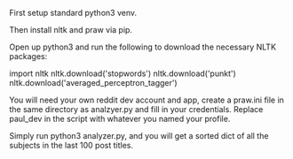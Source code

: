 First setup standard python3 venv.

Then install nltk and praw via pip.

Open up python3 and run the following to download the necessary NLTK packages:

import nltk
nltk.download('stopwords')
nltk.download('punkt')
nltk.download('averaged_perceptron_tagger')

You will need your own reddit dev account and app, create a praw.ini file in the same directory as analzyer.py and fill in your credentials.  Replace paul_dev in the script with whatever you named your profile.

Simply run python3 analyzer.py, and you will get a sorted dict of all the subjects in the last 100 post titles.
